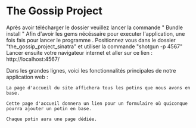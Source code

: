 <h1>The Gossip Project</h1

Après avoir télécharger le dossier veuillez lancer la commande " Bundle install " Afin d'avoir les gems
nécéssaire pour executer l'application, une fois fais pour lancer le programme .
Positionnez vous dans le dossier "the_gossip_project_sinatra" et utiliser la commande "shotgun -p 4567"
Lancer ensuite votre navigateur internet et aller sur ce lien : http://localhost:4567/  



Dans les grandes lignes, voici les fonctionnalités principales de notre application web : 


    La page d'accueil du site affichera tous les potins que nous avons en base.

    Cette page d'accueil donnera un lien pour un formulaire où quiconque pourra ajouter un potin en base.

    Chaque potin aura une page dédiée.
